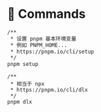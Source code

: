 # 💾 Commands

```sh
/**
 * 设置 pnpm 基本环境变量
 * 例如 PNPM_HOME...
 * https://pnpm.io/cli/setup
 */
pnpm setup
```

```shell
/**
 * 相当于 npx 
 * https://pnpm.io/cli/dlx
 */
pnpm dlx
```
